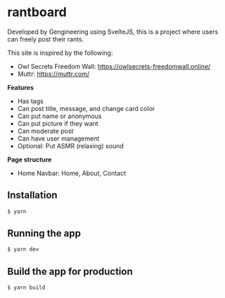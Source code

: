 # rantboard
Developed by Gengineering using SvelteJS, this is a project where users can freely post their rants.

This site is inspired by the following:
- Owl Secrets Freedom Wall: https://owlsecrets-freedomwall.online/
- Muttr: https://muttr.com/

**Features**
- Has tags
- Can post title, message, and change card color
- Can put name or anonymous
- Can put picture if they want
- Can moderate post
- Can have user management
- Optional: Put ASMR (relaxing) sound

**Page structure**
- Home
Navbar: Home, About, Contact

## Installation

```bash
$ yarn 
```

## Running the app

```bash
$ yarn dev
```

## Build the app for production

```bash
$ yarn build
```
